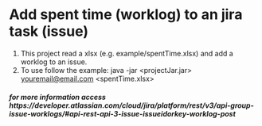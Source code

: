 # Add spent time (worklog) to an jira task (issue)

1. This project read a xlsx (e.g. example/spentTime.xlsx) and add a worklog to an issue.
2. To use follow the example: java -jar <projectJar.jar> <youremail@email.com>  <tokenApi> <spentTime.xlsx>

<h5> for more information access https://developer.atlassian.com/cloud/jira/platform/rest/v3/api-group-issue-worklogs/#api-rest-api-3-issue-issueidorkey-worklog-post
